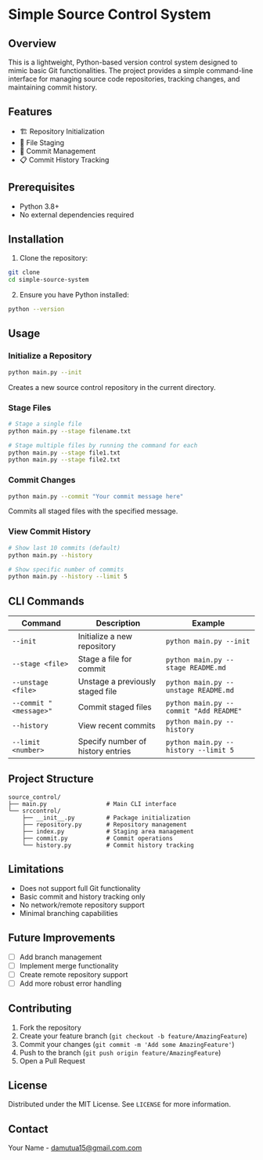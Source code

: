 # Simple Source Control System

## Overview

This is a lightweight, Python-based version control system designed to mimic basic Git functionalities. The project provides a simple command-line interface for managing source code repositories, tracking changes, and maintaining commit history.

## Features

- 🏗️ Repository Initialization
- 📁 File Staging
- 💾 Commit Management
- 📋 Commit History Tracking

## Prerequisites

- Python 3.8+
- No external dependencies required

## Installation

1. Clone the repository:
```bash
git clone
cd simple-source-system
```

2. Ensure you have Python installed:
```bash
python --version
```

## Usage

### Initialize a Repository

```bash
python main.py --init
```
Creates a new source control repository in the current directory.

### Stage Files

```bash
# Stage a single file
python main.py --stage filename.txt

# Stage multiple files by running the command for each
python main.py --stage file1.txt
python main.py --stage file2.txt
```

### Commit Changes

```bash
python main.py --commit "Your commit message here"
```
Commits all staged files with the specified message.

### View Commit History

```bash
# Show last 10 commits (default)
python main.py --history

# Show specific number of commits
python main.py --history --limit 5
```

## CLI Commands

| Command | Description | Example |
|---------|-------------|---------|
| `--init` | Initialize a new repository | `python main.py --init` |
| `--stage <file>` | Stage a file for commit | `python main.py --stage README.md` |
| `--unstage <file>` | Unstage a previously staged file | `python main.py --unstage README.md` |
| `--commit "<message>"` | Commit staged files | `python main.py --commit "Add README"` |
| `--history` | View recent commits | `python main.py --history` |
| `--limit <number>` | Specify number of history entries | `python main.py --history --limit 5` |

## Project Structure

```
source_control/
├── main.py                 # Main CLI interface
└── srccontrol/
    ├── __init__.py         # Package initialization
    ├── repository.py       # Repository management
    ├── index.py            # Staging area management
    ├── commit.py           # Commit operations
    └── history.py          # Commit history tracking
```


## Limitations

- Does not support full Git functionality
- Basic commit and history tracking only
- No network/remote repository support
- Minimal branching capabilities

## Future Improvements

- [ ] Add branch management
- [ ] Implement merge functionality
- [ ] Create remote repository support
- [ ] Add more robust error handling

## Contributing

1. Fork the repository
2. Create your feature branch (`git checkout -b feature/AmazingFeature`)
3. Commit your changes (`git commit -m 'Add some AmazingFeature'`)
4. Push to the branch (`git push origin feature/AmazingFeature`)
5. Open a Pull Request

## License

Distributed under the MIT License. See `LICENSE` for more information.

## Contact

Your Name - damutua15@gmail.com.com

